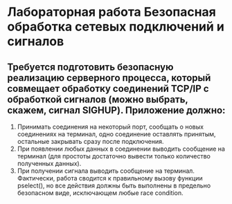 # Лабораторная работа Безопасная обработка сетевых подключений и сигналов
## Требуется подготовить безопасную реализацию серверного процесса, который совмещает обработку соединений TCP/IP с обработкой сигналов (можно выбрать, скажем, сигнал SIGHUP). Приложение должно:

1) Принимать соединения на некоторый порт, сообщать о новых соединениях на терминал, одно соединение оставлять принятым, остальные закрывать сразу после подключения.
2) При появлении любых данных в соединении выводить сообщение на терминал (для простоты достаточно вывести только количество полученных данных).
3) При получении сигнала выводить сообщение на терминал. Фактически, работа сводится к правильному вызову функции pselect(), но все действия должны быть выполнены в предельно безопасном виде, исключающем любые race condition.
